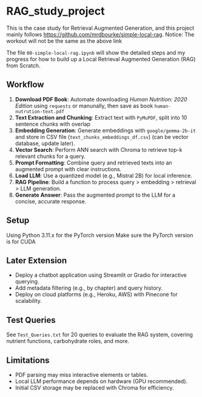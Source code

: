 # RAG_study_project


This is the case study for Retrieval Augmented Generation, and this project mainly follows https://github.com/mrdbourke/simple-local-rag.
Notice: The workout will not be the same as the above link


The file `00-simple-local-rag.ipynb` will show the detailed steps and my progress for how to build up a Local Retrieval Augmented Generation (RAG) from Scratch.


## Workflow

1. **Download PDF Book**: Automate downloading *Human Nutrition: 2020 Edition* using `requests` or manunally, then save as book `human-nutrution-text.pdf`
2. **Text Extraction and Chunking**: Extract text with `PyMuPDF`, split into 10 sentence chunks with overlap
3. **Embedding Generation**: Generate embeddings with `google/gemma-2b-it` and store in CSV file (`text_chunks_embeddings_df.csv`) (can be vector database, update later).
4. **Vector Search**: Perform ANN search with Chroma to retrieve top-k relevant chunks for a query.
5. **Prompt Formatting**: Combine query and retrieved texts into an augmented prompt with clear instructions.
6. **Load LLM**: Use a quantized model (e.g., Mistral 2B) for local inference.
7. **RAG Pipeline**: Build a function to process query > embedding > retrieval > LLM generation.
8. **Generate Answer**: Pass the augmented prompt to the LLM for a concise, accurate response.

## Setup

Using Python 3.11.x for the PyTorch version
Make sure the PyTorch version is for CUDA

## Later Extension
- Deploy a chatbot application using Streamlit or Gradio for interactive querying.
- Add metadata filtering (e.g., by chapter) and query history.
- Deploy on cloud platforms (e.g., Heroku, AWS) with Pinecone for scalability.

## Test Queries
See `Test_Queries.txt` for 20 queries to evaluate the RAG system, covering nutrient functions, carbohydrate roles, and more.

## Limitations
- PDF parsing may miss interactive elements or tables.
- Local LLM performance depends on hardware (GPU recommended).
- Initial CSV storage may be replaced with Chroma for efficiency.
